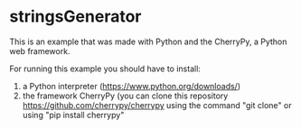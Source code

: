 # stringsGenerator

This is an example that was made with Python and the CherryPy, a Python web framework.

For running this example you should have to install:
  1) a Python interpreter (https://www.python.org/downloads/)
  2) the framework CherryPy (you can clone this repository https://github.com/cherrypy/cherrypy using the command "git clone" or using    "pip install cherrypy"
